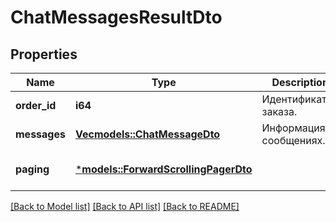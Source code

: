 # ChatMessagesResultDto

## Properties
Name | Type | Description | Notes
------------ | ------------- | ------------- | -------------
**order_id** | **i64** | Идентификатор заказа. | 
**messages** | [**Vec<models::ChatMessageDto>**](ChatMessageDTO.md) | Информация о сообщениях. | 
**paging** | [***models::ForwardScrollingPagerDto**](ForwardScrollingPagerDTO.md) |  | [optional] [default to None]

[[Back to Model list]](../README.md#documentation-for-models) [[Back to API list]](../README.md#documentation-for-api-endpoints) [[Back to README]](../README.md)


